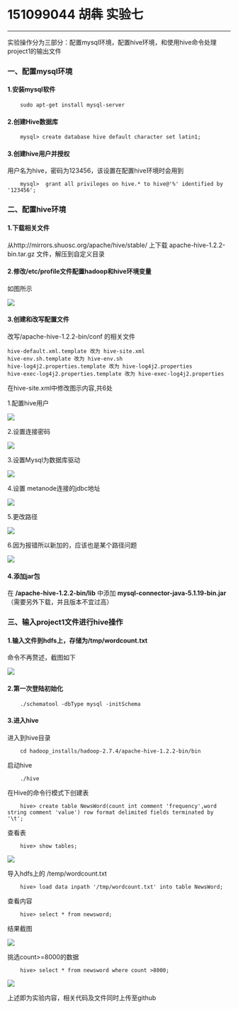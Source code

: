 # 151099044 胡犇 实验七

------
实验操作分为三部分：配置mysql环境，配置hive环境，和使用hive命令处理project1的输出文件

### 一、配置mysql环境
#### 1.安装mysql软件
```linux
	sudo apt-get install mysql-server
```

#### 2.创建Hive数据库
```linux
	mysql> create database hive default character set latin1;
```
#### 3.创建hive用户并授权
用户名为hive，密码为123456，该设置在配置hive环境时会用到
```linux
	mysql>  grant all privileges on hive.* to hive@'%' identified by '123456';
```
### 二、配置hive环境
#### 1.下载相关文件
从http://mirrors.shuosc.org/apache/hive/stable/ 上下载 apache-hive-1.2.2-bin.tar.gz  文件，解压到自定义目录

#### 2.修改/etc/profile文件配置hadoop和hive环境变量
如图所示

![](https://i.imgur.com/1G6DVr6.png)

#### 3.创建和改写配置文件
改写/apache-hive-1.2.2-bin/conf 的相关文件
```linux
hive-default.xml.template 改为 hive-site.xml
hive-env.sh.template 改为 hive-env.sh
hive-log4j2.properties.template 改为 hive-log4j2.properties              
hive-exec-log4j2.properties.template 改为 hive-exec-log4j2.properties
```
在hive-site.xml中修改图示内容,共6处

1.配置hive用户

![](https://i.imgur.com/Cp6g1vQ.png)

2.设置连接密码

![](https://i.imgur.com/eIZVkiF.png)

3.设置Mysql为数据库驱动

![](https://i.imgur.com/7QMfAjH.png)

4.设置 metanode连接的jdbc地址

![](https://i.imgur.com/vaUdKsy.png)

5.更改路径

![](https://i.imgur.com/FDUvSQu.png)

6.因为报错所以新加的，应该也是某个路径问题

![](https://i.imgur.com/lM6SYAK.png)

#### 4.添加jar包
在 **/apache-hive-1.2.2-bin/lib** 中添加 **mysql-connector-java-5.1.19-bin.jar**（需要另外下载，并且版本不宜过高）


### 三、输入project1文件进行hive操作
#### 1.输入文件到hdfs上，存储为/tmp/wordcount.txt
命令不再赘述，截图如下

![](https://i.imgur.com/866MxNH.png)

#### 2.第一次登陆初始化
```linux
	./schematool -dbType mysql -initSchema
```
#### 3.进入hive
进入到hive目录
```linux
	cd hadoop_installs/hadoop-2.7.4/apache-hive-1.2.2-bin/bin
```
启动hive
```linux
	./hive
```
在Hive的命令行模式下创建表
```linux
	hive> create table NewsWord(count int comment 'frequency',word string comment 'value') row format delimited fields terminated by '\t';
```
查看表
```linux
	hive> show tables;
```

![](https://i.imgur.com/fUkTiJW.png)

导入hdfs上的 /temp/wordcount.txt
```linux
	hive> load data inpath '/tmp/wordcount.txt' into table NewsWord;
```
查看内容
```linux
	hive> select * from newsword;
```
结果截图

![](https://i.imgur.com/came9Fs.png)

挑选count>=8000的数据

```linux
	hive> select * from newsword where count >8000;
```

![](https://i.imgur.com/04mP38V.png)



上述即为实验内容，相关代码及文件同时上传至github
